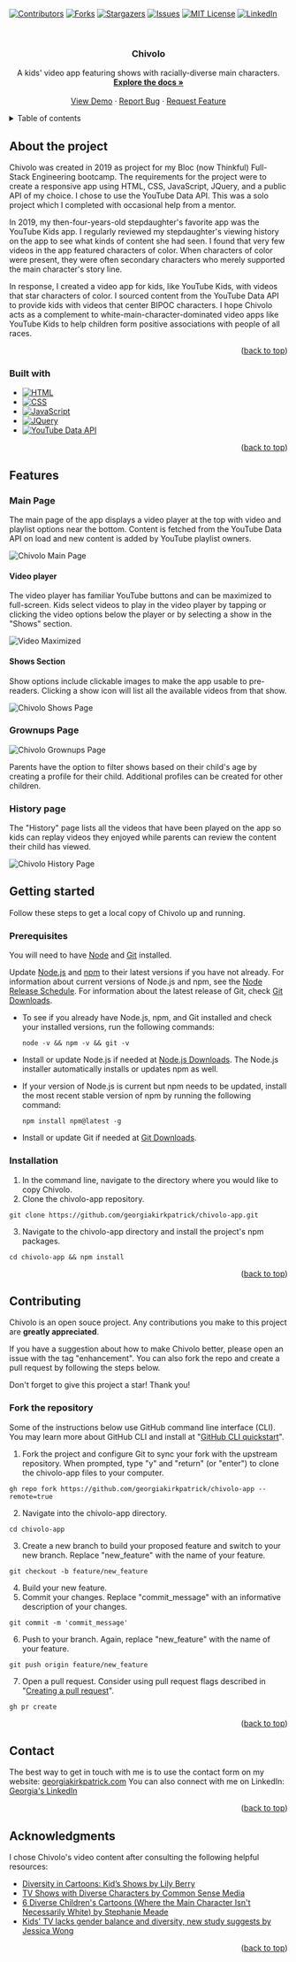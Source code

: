 <a name="readme-top"></a>

[![Contributors][contributors-shield]][contributors-url]
[![Forks][forks-shield]][forks-url]
[![Stargazers][stars-shield]][stars-url]
[![Issues][issues-shield]][issues-url]
[![MIT License][license-shield]][license-url]
[![LinkedIn][linkedin-shield]][linkedin-url]



<br />
<div align="center">
  <h3 align="center">Chivolo</h3>

  <p align="center">
    A kids' video app featuring shows with racially-diverse main characters.
    <br />
    <a href="https://github.com/georgiakirkpatrick/chivolo-app/wiki"><strong>Explore the docs »</strong></a>
    <br />
    <br />
    <a href="https://georgiakirkpatrick.github.io/chivolo-app">View Demo</a>
    ·
    <a href="https://github.com/georgiakirkpatrick/chivolo-app/issues">Report Bug</a>
    ·
    <a href="https://github.com/georgiakirkpatrick/chivolo-app/issues">Request Feature</a>
  </p>
</div>



<!-- TABLE OF CONTENTS -->
<details>
  <summary>Table of contents</summary>
  <ol>
    <li><a href="#about-the-project">About the project</a></li>
    <li><a href="#features">Features</a></li>
    <li><a href="#getting-started">Getting started</a></li>
    <li><a href="#contributing">Contributing</a></li>
    <li><a href="#contact">Contact</a></li>
    <li><a href="#acknowledgments">Acknowledgments</a></li>
  </ol>
</details>



## About the project

Chivolo was created in 2019 as project for my Bloc (now Thinkful) Full-Stack Engineering bootcamp.  The requirements for the project were to create a responsive app using HTML, CSS, JavaScript, JQuery, and a public API of my choice.  I chose to use the YouTube Data API.  This was a solo project which I completed with occasional help from a mentor.

In 2019, my then-four-years-old stepdaughter's favorite app was the YouTube Kids app.  I regularly reviewed my stepdaughter's viewing history on the app to see what kinds of content she had seen.  I found that very few videos in the app featured characters of color.  When characters of color were present, they were often secondary characters who merely supported the main character's story line.  

In response, I created a video app for kids, like YouTube Kids, with videos that star characters of color.  I sourced content from the YouTube Data API to provide kids with videos that center BIPOC characters.  I hope Chivolo acts as a complement to white-main-character-dominated video apps like YouTube Kids to help children form positive associations with people of all races.
<p align="right">(<a href="#readme-top">back to top</a>)</p>

### Built with

* [![HTML][html-shield]][html-url]
* [![CSS][css-shield]][css-url]
* [![JavaScript][javascript-shield]][javascript-url]
* [![JQuery][JQuery.com]][JQuery-url]
* [![YouTube Data API][youtube-shield]][youtube-api-url]

<p align="right">(<a href="#readme-top">back to top</a>)</p>



## Features

### Main Page

The main page of the app displays a video player at the top with video and playlist options near the bottom.  Content is fetched from the YouTube Data API on load and new content is added by YouTube playlist owners.

![Chivolo Main Page](images/screen-shot-chivolo-main-video-page.png)

#### Video player

The video player has familiar YouTube buttons and can be maximized to full-screen.  Kids select videos to play in the video player by tapping or clicking the video options below the player or by selecting a show in the "Shows" section.

![Video Maximized](images/screen-shot-video-maximized.png)

#### Shows Section

Show options include clickable images to make the app usable to pre-readers.  Clicking a show icon will list all the available videos from that show.

![Chivolo Shows Page](images/screen-shot-chivolo-shows-page.png)

### Grownups Page

![Chivolo Grownups Page](images/screen-shot-chivolo-growups-page.png)

Parents have the option to filter shows based on their child's age by creating a profile for their child.  Additional profiles can be created for other children.

### History page

The "History" page lists all the videos that have been played on the app so kids can replay videos they enjoyed while parents can review the content their child has viewed.

![Chivolo History Page](images/screen-shot-chivolo-history-page.png)



## Getting started

Follow these steps to get a local copy of Chivolo up and running.

### Prerequisites

You will need to have [Node](https://nodejs.org/en) and [Git](https://git-scm.com) installed.

Update [Node.js](https://nodejs.org/en) and [npm](https://www.npmjs.com/about) to their latest versions if you have not already.  For information about current versions of Node.js and npm, see the [Node Release Schedule](https://nodejs.org/en/about/previous-releases).  For information about the latest release of Git, check [Git Downloads](https://git-scm.com/downloads).
* To see if you already have Node.js, npm, and Git installed and check your installed versions, run the following commands:
  ```
  node -v && npm -v && git -v
  ```

* Install or update Node.js if needed at [Node.js Downloads](https://nodejs.org/en/download/).  The Node.js installer automatically installs or updates npm as well.

* If your version of Node.js is current but npm needs to be updated, install the most recent stable version of npm by running the following command:
  ```
  npm install npm@latest -g
  ```

* Install or update Git if needed at [Git Downloads](https://git-scm.com/downloads).

### Installation

1. In the command line, navigate to the directory where you would like to copy Chivolo.
2. Clone the chivolo-app repository.
  ```
  git clone https://github.com/georgiakirkpatrick/chivolo-app.git
  ```
3. Navigate to the chivolo-app directory and install the project's npm packages.
  ```
  cd chivolo-app && npm install
  ```

<p align="right">(<a href="#readme-top">back to top</a>)</p>



## Contributing

Chivolo is an open souce project.  Any contributions you make to this project are **greatly appreciated**.

If you have a suggestion about how to make Chivolo better, please open an issue with the tag "enhancement". You can also fork the repo and create a pull request by following the steps below.

Don't forget to give this project a star!  Thank you!

### Fork the repository

Some of the instructions below use GitHub command line interface (CLI).  You may learn more about GitHub CLI and install at "[GitHub CLI quickstart](https://docs.github.com/en/github-cli/github-cli/quickstart)".

1. Fork the project and configure Git to sync your fork with the upstream repository.  When prompted, type "y" and "return" (or "enter") to clone the chivolo-app files to your computer.
```
gh repo fork https://github.com/georgiakirkpatrick/chivolo-app --remote=true
```
2. Navigate into the chivolo-app directory.  
```
cd chivolo-app
```
3. Create a new branch to build your proposed feature and switch to your new branch.  Replace "new_feature" with the name of your feature.
```
git checkout -b feature/new_feature
```
4. Build your new feature.
5. Commit your changes.  Replace "commit_message" with an informative description of your changes.
 ```
 git commit -m 'commit_message'
 ```
6. Push to your branch.  Again, replace "new_feature" with the name of your feature.
```
git push origin feature/new_feature
```
7. Open a pull request.  Consider using pull request flags described in "[Creating a pull request](https://docs.github.com/en/pull-requests/collaborating-with-pull-requests/proposing-changes-to-your-work-with-pull-requests/creating-a-pull-request#creating-the-pull-request)".
```
gh pr create
```

<p align="right">(<a href="#readme-top">back to top</a>)</p>



<!-- CONTACT -->
## Contact

The best way to get in touch with me is to use the contact form on my website: [georgiakirkpatrick.com](https://georgiakirkpatrick.com/#contact)
You can also connect with me on LinkedIn: [Georgia's LinkedIn][linkedin-url]

<p align="right">(<a href="#readme-top">back to top</a>)</p>



## Acknowledgments

I chose Chivolo's video content after consulting the following helpful resources:

* [Diversity in Cartoons: Kid’s Shows by Lily Berry](https://medium.com/cartoons-and-diversity-2019/diversity-in-cartoons-kids-shows-1f21ab44dd06)
* [TV Shows with Diverse Characters by Common Sense Media](https://www.commonsensemedia.org/lists/tv-shows-with-diverse-characters)
* [6 Diverse Children's Cartoons (Where the Main Character Isn't Necessarily White) by Stephanie Meade](https://www.huffpost.com/entry/6-diverse-childrens-cartoons_b_4060367?guccounter=1&guce_referrer=aHR0cHM6Ly93d3cuZ29vZ2xlLmNvbS8&guce_referrer_sig=AQAAAJmWWFjEaI2bpknNLwfhRJMZmMdfFwr7Nnr9mqrUUk7mHMOaYsQD4zf_U0a69K-0PSelNAneGvyfbLBdrh9dBw5qfRxTVeiL4TLTujUl9KS62LamjPftbTd3613ICr392vw6yn4H5TKSLUZ5bC2GzR33bl4dLZ4F_-k5Q4ceaANq)
* [Kids' TV lacks gender balance and diversity, new study suggests by Jessica Wong](https://www.cbc.ca/news/entertainment/childrens-tv-study-diversity-1.5118385)

<p align="right">(<a href="#readme-top">back to top</a>)</p>



<!-- MARKDOWN LINKS & IMAGES -->
[contributors-shield]: https://img.shields.io/github/contributors/georgiakirkpatrick/chivolo-app.svg?style=for-the-badge
[contributors-url]: https://github.com/georgiakirkpatrick/chivolo-app/graphs/contributors
[forks-shield]: https://img.shields.io/github/forks/georgiakirkpatrick/chivolo-app.svg?style=for-the-badge
[forks-url]: https://github.com/georgiakirkpatrick/chivolo-app/network/members
[stars-shield]: https://img.shields.io/github/stars/georgiakirkpatrick/chivolo-app.svg?style=for-the-badge
[stars-url]: https://github.com/georgiakirkpatrick/chivolo-app/stargazers
[issues-shield]: https://img.shields.io/github/issues/georgiakirkpatrick/chivolo-app.svg?style=for-the-badge
[issues-url]: https://github.com/georgiakirkpatrick/chivolo-app/issues
[license-shield]: https://img.shields.io/github/license/georgiakirkpatrick/chivolo-app.svg?style=for-the-badge
[license-url]: https://github.com/georgiakirkpatrick/chivolo-app/blob/master/LICENSE.txt
[linkedin-shield]: https://img.shields.io/badge/-LinkedIn-black.svg?style=for-the-badge&logo=linkedin&colorB=555
[linkedin-url]: https://linkedin.com/in/georgia-kirkpatrick
[product-screenshot]: images/screenshot.png

<!-- BUILT WITH BADGES AND LINKS -->
[html-shield]: https://img.shields.io/badge/html-E34F26?style=for-the-badge&logo=html5&logoColor=fff
[html-url]: https://html.spec.whatwg.org
[css-shield]: https://img.shields.io/badge/css3-1572B6?style=for-the-badge&logo=css3
[css-url]: https://www.w3.org/TR/CSS/#css
[javascript-shield]: https://img.shields.io/badge/javascript-F7DF1E?style=for-the-badge&logo=javascript&logoColor=000
[javascript-url]: https://262.ecma-international.org
[JQuery.com]: https://img.shields.io/badge/jQuery-0769AD?style=for-the-badge&logo=jquery&logoColor=white
[JQuery-url]: https://jquery.com
[youtube-shield]: https://img.shields.io/badge/YouTube-ff0000?style=for-the-badge&logo=YouTube
[youtube-api-url]: https://developers.google.com/youtube/v3/docs/search/list